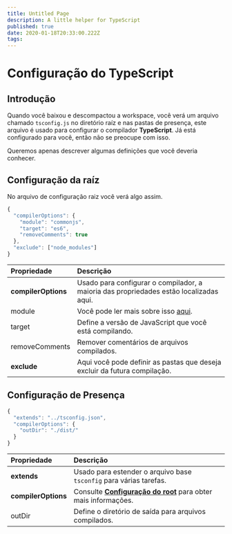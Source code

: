 ```yaml
---
title: Untitled Page
description: A little helper for TypeScript
published: true
date: 2020-01-18T20:33:00.222Z
tags:
---
```


# Configuração do TypeScript

## Introdução

Quando você baixou e descompactou a workspace, você verá um arquivo chamado `tsconfig.js` no diretório raíz e nas pastas de presença, este arquivo é usado para configurar o compilador **TypeScript**. Já está configurado para você, então não se preocupe com isso.

Queremos apenas descrever algumas definições que você deveria conhecer.

## Configuração da raíz

No arquivo de configuração raiz você verá algo assim.

```javascript
{
  "compilerOptions": {
    "module": "commonjs",
    "target": "es6",
    "removeComments": true
  },
  "exclude": ["node_modules"]
}
```

| Propriedade         | Descrição                                                                                        |
|:------------------- |:------------------------------------------------------------------------------------------------ |
| **compilerOptions** | Usado para configurar o compilador, a maioria das propriedades estão localizadas aqui.           |
| module              | Você pode ler mais sobre isso [aqui](https://www.typescriptlang.org/docs/handbook/modules.html). |
| target              | Define a versão de JavaScript que você está compilando.                                          |
| removeComments      | Remover comentários de arquivos compilados.                                                      |
| **exclude**         | Aqui você pode definir as pastas que deseja excluir da futura compilação.                        |

## Configuração de Presença

```javascript
{
  "extends": "../tsconfig.json",
  "compilerOptions": {
    "outDir": "./dist/"
  }
}
```

| Propriedade         | Descrição                                                                                                   |
|:------------------- |:----------------------------------------------------------------------------------------------------------- |
| **extends**         | Usado para estender o arquivo base `tsconfig` para várias tarefas.                                          |
| **compilerOptions** | Consulte [**Configuração do root**](/dev/presence/tsconfig#root-configuration) para obter mais informações. |
| outDir              | Define o diretório de saída para arquivos compilados.                                                       |